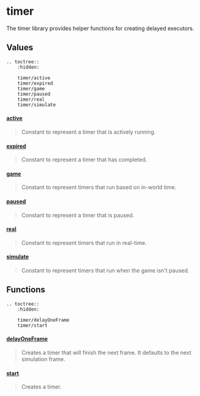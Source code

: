 # timer

The timer library provides helper functions for creating delayed executors.

## Values

```eval_rst
.. toctree::
    :hidden:

    timer/active
    timer/expired
    timer/game
    timer/paused
    timer/real
    timer/simulate
```

#### [active](timer/active.md)

> Constant to represent a timer that is actively running.

#### [expired](timer/expired.md)

> Constant to represent a timer that has completed.

#### [game](timer/game.md)

> Constant to represent timers that run based on in-world time.

#### [paused](timer/paused.md)

> Constant to represent a timer that is paused.

#### [real](timer/real.md)

> Constant to represent timers that run in real-time.

#### [simulate](timer/simulate.md)

> Constant to represent timers that run when the game isn't paused.

## Functions

```eval_rst
.. toctree::
    :hidden:

    timer/delayOneFrame
    timer/start
```

#### [delayOneFrame](timer/delayOneFrame.md)

> Creates a timer that will finish the next frame. It defaults to the next simulation frame.

#### [start](timer/start.md)

> Creates a timer.
